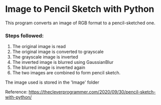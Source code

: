 # Image to Pencil Sketch with Python

This program converts an image of RGB format to a pencil-sketched one.

### Steps followed:
1. The original image is read
1. The original image is converted to grayscale
1. The grayscale image is inverted
1. The inverted image is blurred using GaussianBlur
1. The blurred image is inverted again
1. The two images are combined to form pencil sketch.

The image used is stored in the 'Image' folder

Reference: https://thecleverprogrammer.com/2020/09/30/pencil-sketch-with-python/